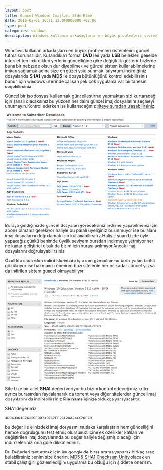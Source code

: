 ```yaml
---
layout: post
title: Güncel Windows İmajları Elde Etme
date: 2016-02-01 16:21:12.000000000 +02:00
type: post
categories: windows
description: Windows kullanan arkadaşların en büyük problemleri sistemlerini güncel tutma sorunsalıdır. Kullandıkları format DVD leri yada USB bellekleri genelde
---
```


Windows kullanan arkadaşların en büyük problemleri sistemlerini güncel tutma sorunsalıdır. Kullandıkları format **DVD** leri yada **USB** bellekleri genelde internet'ten indirdikleri yerlerin güncelliğine göre değişiklik gösterir bizlerde buna bir nebzede olsun dur diyebilmek ve güncel sistem kullanabilmelerine imkan sağlamak adına size en güzel yolu sunmak istiyorum.İndirdiğiniz dosyalarıda **SHA1** yada **MD5** ile dosya bütünlüğünü kontrol edebilirsiniz bunun için windows üzerinde çalışan pek çok uygulama var bir tanesini seçebilirsiniz.

Güncel bir iso dosyası kullanmak güncelleştirme yapmaktan sizi kurtaracağı için şanslı olacaksınız bu yüzden her daim güncel imaj dosyalarını seçmeyi unutmayın.Kontrol ederken ise kullanacağınız [siteye şuradan ulaşabilirsiniz](https://msdn.microsoft.com/en-us/subscriptions/downloads/).

![windowsdownload](/assets/windowsdownload.png)

Buraya geldiğinizde güncel dosyaları göreceksiniz indirme yapabilmeniz için abone olmanız gerekiyor haliyle bu paralı üyeliğiniz bulunmuyor ise bu alanı imaj dosyalarını doğrulamak için kullanabilirsiniz.Haliyle şuan bizde öyle yapacağız çünkü benimde üyelik seviyem buradan indirmeye yetmiyor her ne kadar geliştirici olsak da bizim için burası açılmıyor.Ancak imaj dosyalarını doğrulayabilirsiniz.

Özellikle sitelerden indirdiklerinizde işte son güncellenme tarihi yakın tarihli gözüküyor ise bakmanızı öneririm bazı sitelerde her ne kadar güncel yazsa da indirilen sistem güncel olmayabiliyor.

![windows10downloadgorsel1](/assets/windows10downloadgorsel1.png)

Site bize bir adet **SHA1** değeri veriyor bu bizim kontrol edeceğimiz kriter ayrıca burasından faydalanarak da torrent veya diğer sitelerden güncel imaj dosyalarını da indirebilirsiniz **File name** işinize oldukça yarayacaktır.

SHA1 değerimiz

    4D963364E7626CF8D749767FF21E28A24CC78FC9

bu değer ile elinizdeki imaj dosyasını mutlaka karşılaştırın hem güncelliğini hemde doğruluğunu test etmiş olursunuz.İçine ek özellikler katılan ve değiştirilen imaj dosyalarında bu değer haliyle değişmiş olacağı için indirmelerinizi ona göre dikkat ediniz.

Bu Değerleri test etmek için ise google de biraz arama yaparak birkaç araç bulabilirsiniz benim size önerim. [MD5 & SHA1 Checksum Unity](http://download.cnet.com/MD5-SHA-Checksum-Utility/3000-2092_4-10911445.html) olacak en stabil&nbsp;çalıştığını gözlemlediğim uygulama bu olduğu için şiddetle öneririm.
